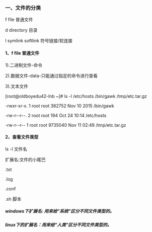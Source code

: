 ### 一、文件的分类

f    file       普通文件

d    directory  目录

l    symlink  softlink   符号链接/软连接

#### 1、f    file       普通文件

1\).二进制文件-命令

2\).数据文件-data-只能通过指定的命令进行查看

3\).文本文件

\[root@oldboyedu42-lnb ~\]\# ls -l /etc/hosts  /bin/gawk  /tmp/etc.tar.gz

-rwxr-xr-x. 1 root root  382752 Nov 10  2015 /bin/gawk

-rw-r--r--. 2 root root     194 Oct 24 10:14 /etc/hosts

-rw-r--r--  1 root root 9735040 Nov 11 02:49 /tmp/etc.tar.gz

#### 2、查看文件类型

ls -l 文件名

扩展名:文件的小尾巴

.txt

.log

.conf

.sh    脚本

##### windows下扩展名: 用来给"系统"区分不同文件类型的。

##### linux下的扩展名：用来给"人类"区分不同文件类型的。



